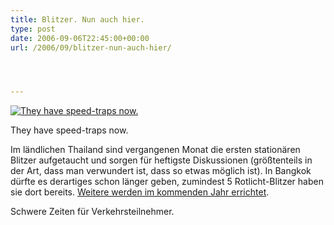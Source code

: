 ```yaml
---
title: Blitzer. Nun auch hier.
type: post
date: 2006-09-06T22:45:00+00:00
url: /2006/09/blitzer-nun-auch-hier/




---
```

<div class="flickr">
  <a href="http://www.flickr.com/photos/schreibblogade/236529232/" title="They have speed-traps now."><img src="//static.flickr.com/98/236529232_cce0e7b30c.jpg" alt="They have speed-traps now." /></a></p>

  <p>
    They have speed-traps now.
  </p>
</div>

Im ländlichen Thailand sind vergangenen Monat die ersten stationären Blitzer aufgetaucht und sorgen für heftigste Diskussionen (größtenteils in der Art, dass man verwundert ist, dass so etwas möglich ist). In Bangkok dürfte es derartiges schon länger geben, zumindest 5 Rotlicht-Blitzer haben sie dort bereits. [Weitere werden im kommenden Jahr errichtet][1].

Schwere Zeiten für Verkehrsteilnehmer.

 [1]: http://www.nationmultimedia.com/2006/09/07/national/national_30012981.php
